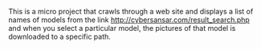 This is a micro project that crawls through a web site and displays a list of names of models from the link http://cybersansar.com/result_search.php and when you select a particular model, the pictures of that model is downloaded to a specific path.
